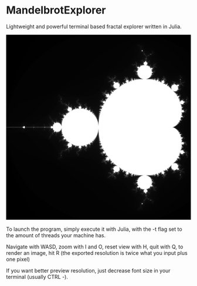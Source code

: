 # MandelbrotExplorer
Lightweight and powerful terminal based fractal explorer written in Julia.

![alt text](https://github.com/admiralpav/MandelbrotExplorer/blob/main/gallery/full.png?raw=true)


To launch the program, simply execute it with Julia, with the -t flag set to the amount of threads your machine has.

Navigate with WASD, zoom with I and O, reset view with H, quit with Q, to render an image, hit R (the exported resolution is twice what you input plus one pixel)

If you want better preview resolution, just decrease font size in your terminal (usually CTRL -).
